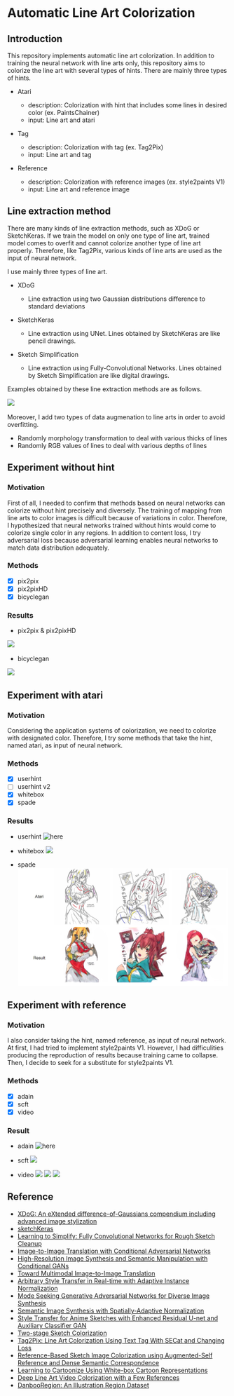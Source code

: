 # Automatic Line Art Colorization

## Introduction
This repository implements automatic line art colorization. In addition to training the neural network with line arts only, this repository aims to colorize the line art with several types of hints. There are mainly three types of hints.
  
- Atari
  - description: Colorization with hint that includes some lines in desired color (ex. PaintsChainer)
  - input: Line art and atari
  
- Tag
  - description: Colorization with tag (ex. Tag2Pix)
  - input: Line art and tag
  
- Reference
  - description: Colorization with reference images (ex. style2paints V1)
  - input: Line art and reference image
  
## Line extraction method
There are many kinds of line extraction methods, such as XDoG or SketchKeras. If we train the model on only one type of line art, trained model comes to overfit and cannot colorize another type of line art properly. Therefore, like Tag2Pix, various kinds of line arts are used as the input of neural network.

I use mainly three types of line art.

- XDoG
  - Line extraction using two Gaussian distributions difference to standard deviations
  
- SketchKeras
  - Line extraction using UNet. Lines obtained by SketchKeras are like pencil drawings.
  
- Sketch Simplification
  - Line extraction using Fully-Convolutional Networks. Lines obtained by Sketch Simplification are like digital drawings.

Examples obtained by these line extraction methods are as follows.  

![](./Data/lineart.png)

Moreover, I add two types of data augmenation to line arts in order to avoid overfitting.

- Randomly morphology transformation to deal with various thicks of lines
- Randomly RGB values of lines to deal with various depths of lines

## Experiment without hint

### Motivation
First of all, I needed to confirm that methods based on neural networks can colorize without hint precisely and diversely. The training of mapping from line arts to color images is difficult because of variations in color. Therefore, I hypothesized that neural networks trained without hints would come to colorize single color in any regions. In addition to content loss, I try adversarial loss because adversarial learning enables neural networks to match data distribution adequately.

### Methods
- [x] pix2pix
- [x] pix2pixHD
- [X] bicyclegan

### Results
- pix2pix & pix2pixHD

![](./Data/nohint_comparison.png)

- bicyclegan

![](./nohint_bicyclegan/data/result1.png)

## Experiment with atari

### Motivation
Considering the application systems of colorization, we need to colorize with designated color. Therefore, I try some methods that take the hint, named atari, as input of neural network.

### Methods
- [x] userhint
- [ ] userhint v2
- [x] whitebox
- [x] spade

### Results
- userhint
![here](./atari_userhint/data/result2.png)

- whitebox
![](./atari_whitebox/data/result2.png)

- spade
![](./atari_spade/data/result1.png)

## Experiment with reference

### Motivation
I also consider taking the hint, named reference, as input of neural network. At first, I had tried to implement style2paints V1. However, I had difficulities producing the reproduction of results because training came to collapse. Then, I decide to seek for a substitute for style2paints V1.

### Methods
- [x] adain
- [x] scft
- [x] video

### Result
- adain
![here](./reference_adain/data/res1.png)

- scft
![](./reference_scft/data/result2.png)

- video
![](./reference_video/data/never_color1.gif)
![](./reference_video/data/sakura1_color1.gif)
![](./reference_video/data/rayearth1_color1.gif)

## Reference
- [XDoG: An eXtended difference-of-Gaussians compendium including advanced image stylization](https://users.cs.northwestern.edu/~sco590/winnemoeller-cag2012.pdf)
- [sketchKeras](https://github.com/lllyasviel/sketchKeras)
- [Learning to Simplify: Fully Convolutional Networks for Rough Sketch Cleanup](https://esslab.jp/~ess/publications/SimoSerraSIGGRAPH2016.pdf)
- [Image-to-Image Translation with Conditional Adversarial Networks](https://arxiv.org/pdf/1611.07004.pdf)
- [High-Resolution Image Synthesis and Semantic Manipulation with Conditional GANs](https://arxiv.org/pdf/1711.11585.pdf)
- [Toward Multimodal Image-to-Image Translation](https://arxiv.org/pdf/1711.11586.pdf)
- [Arbitrary Style Transfer in Real-time with Adaptive Instance Normalization](https://arxiv.org/pdf/1703.06868.pdf)
- [Mode Seeking Generative Adversarial Networks for Diverse Image Synthesis](https://arxiv.org/pdf/1903.05628.pdf)
- [Semantic Image Synthesis with Spatially-Adaptive Normalization](https://arxiv.org/pdf/1903.07291.pdf)
- [Style Transfer for Anime Sketches with Enhanced Residual U-net and Auxiliary Classifier GAN](https://arxiv.org/pdf/1706.03319.pdf)
- [Two-stage Sketch Colorization](http://www.cse.cuhk.edu.hk/~ttwong/papers/colorize/colorize.pdf)
- [Tag2Pix: Line Art Colorization Using Text Tag With SECat and Changing Loss](https://openaccess.thecvf.com/content_ICCV_2019/papers/Kim_Tag2Pix_Line_Art_Colorization_Using_Text_Tag_With_SECat_and_ICCV_2019_paper.pdf)
- [Reference-Based Sketch Image Colorization using Augmented-Self Reference and Dense Semantic Correspondence](https://arxiv.org/pdf/2005.05207.pdf)
- [Learning to Cartoonize Using White-box Cartoon Representations](https://github.com/SystemErrorWang/White-box-Cartoonization/blob/master/paper/06791.pdf)
- [Deep Line Art Video Colorization with a Few References](https://arxiv.org/pdf/2003.10685.pdf)
- [DanbooRegion: An Illustration Region Dataset](https://lllyasviel.github.io/DanbooRegion/paper/paper.pdf)
